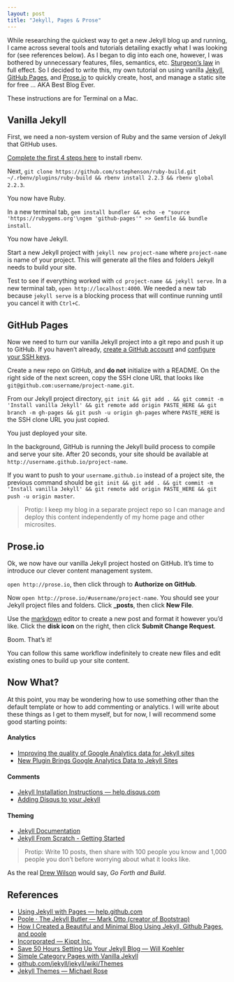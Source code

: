 ```yaml
---
layout: post
title: "Jekyll, Pages & Prose"
---
```

While researching the quickest way to get a new Jekyll blog up and running, I came across several tools and tutorials detailing exactly what I was looking for (see references below). As I began to dig into each one, however, I was bothered by unnecessary features, files, semantics, etc. [Sturgeon’s law](https://en.wikipedia.org/wiki/Sturgeon%27s_law) in full effect. So I decided to write this, my own tutorial on using vanilla [Jekyll](https://jekyllrb.com), [GitHub Pages](https://pages.github.com), and [Prose.io](http://prose.io) to quickly create, host, and manage a static site for free … AKA Best Blog Ever.

These instructions are for Terminal on a Mac.

## Vanilla Jekyll

First, we need a non-system version of Ruby and the same version of Jekyll that GitHub uses.

[Complete the first 4 steps here](https://github.com/sstephenson/rbenv/#basic-github-checkout) to install rbenv.

Next, `git clone https://github.com/sstephenson/ruby-build.git ~/.rbenv/plugins/ruby-build && rbenv install 2.2.3 && rbenv global 2.2.3`.

You now have Ruby.

In a new terminal tab, `gem install bundler && echo -e "source 'https://rubygems.org'\ngem 'github-pages'" >> Gemfile && bundle install`.

You now have Jekyll.

Start a new Jekyll project with `jekyll new project-name` where `project-name` is name of your project. This will generate all the files and folders Jekyll needs to build your site.

Test to see if everything worked with `cd project-name && jekyll serve`. In a new terminal tab, `open http://localhost:4000`. We needed a new tab because `jekyll serve` is a blocking process that will continue running until you cancel it with `Ctrl+C`.

## GitHub Pages

Now we need to turn our vanilla Jekyll project into a git repo and push it up to GitHub. If you haven’t already, [create a GitHub account](https://github.com/join) and [configure your SSH keys](https://help.github.com/articles/generating-ssh-keys).

Create a new repo on GitHub, and **do not** initialize with a README. On the right side of the next screen, copy the SSH clone URL that looks like `git@github.com:username/project-name.git`.

From our Jekyll project directory, `git init && git add . && git commit -m 'Install vanilla Jekyll' && git remote add origin PASTE_HERE && git branch -m gh-pages && git push -u origin gh-pages` where `PASTE_HERE` is the SSH clone URL you just copied.

You just deployed your site.

In the background, GitHub is running the Jekyll build process to compile and serve your site. After 20 seconds, your site should be available at `http://username.github.io/project-name`.

If you want to push to your `username.github.io` instead of a project site, the previous command should be `git init && git add . && git commit -m 'Install vanilla Jekyll' && git remote add origin PASTE_HERE && git push -u origin master`.

> Protip: I keep my blog in a separate project repo so I can manage and deploy this content independently of my home page and other microsites.

## Prose.io

Ok, we now have our vanilla Jekyll project hosted on GitHub. It’s time to introduce our clever content management system.

`open http://prose.io`, then click through to **Authorize on GitHub**.

Now `open http://prose.io/#username/project-name`. You should see your Jekyll project files and folders. Click **_posts**, then click **New File**.

Use the [markdown](https://help.github.com/categories/writing-on-github) editor to create a new post and format it however you’d like. Click the **disk icon** on the right, then click **Submit Change Request**.

Boom. That’s it!

You can follow this same workflow indefinitely to create new files and edit existing ones to build up your site content.

## Now What?

At this point, you may be wondering how to use something other than the default template or how to add commenting or analytics. I will write about these things as I get to them myself, but for now, I will recommend some good starting points:

#### Analytics

- [Improving the quality of Google Analytics data for Jekyll sites](http://veithen.github.io/2015/01/05/jekyll-improving-ga-data-quality.html)
- [New Plugin Brings Google Analytics Data to Jekyll Sites](https://developmentseed.org/blog/google-analytics-jekyll-plugin)

#### Comments

- [Jekyll Installation Instructions — help.disqus.com](https://help.disqus.com/customer/portal/articles/472138-jekyll-installation-instructions)
- [Adding Disqus to your Jekyll](http://www.perfectlyrandom.org/2014/06/29/adding-disqus-to-your-jekyll-powered-github-pages)

#### Theming

- [Jekyll Documentation](http://jekyllrb.com/docs/home)
- [Jekyll From Scratch - Getting Started](http://pixelcog.com/blog/2013/jekyll-from-scratch-introduction)

> Protip: Write 10 posts, then share with 100 people you know and 1,000 people you don’t before worrying about what it looks like.

As the real [Drew Wilson](http://drewwilson.com) would say, _Go Forth and Build_.

## References

- [Using Jekyll with Pages — help.github.com](https://help.github.com/articles/using-jekyll-with-pages)
- [Poole · The Jekyll Butler — Mark Otto (creator of Bootstrap)](http://getpoole.com)
- [How I Created a Beautiful and Minimal Blog Using Jekyll, Github Pages, and poole](http://joshualande.com/jekyll-github-pages-poole)
- [Incorporated — Kippt Inc.](http://incorporated.sendtoinc.com)
- [Save 50 Hours Setting Up Your Jekyll Blog — Will Koehler](http://willkoehler.net/2014/08/26/save-50-hours-setting-up-your-jekyll-blog.html)
- [Simple Category Pages with Vanilla Jekyll](http://primalivet.com/2013/11/simple-category-pages-with-vanilla-jekyll)
- [github.com/jekyll/jekyll/wiki/Themes](https://github.com/jekyll/jekyll/wiki/Themes)
- [Jekyll Themes — Michael Rose](https://mademistakes.com/work/jekyll-themes)